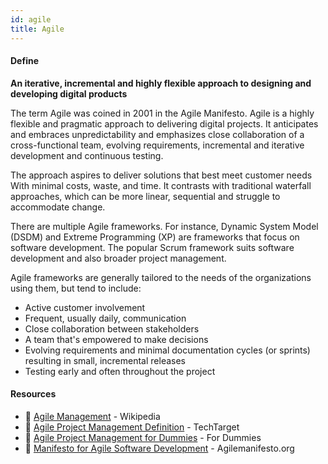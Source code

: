 ```yaml
---
id: agile
title: Agile
---
```


<!-- [![docs-source](https://img.shields.io/badge/SRC-UX%20Companion-blue)](https://play.google.com/store/apps/details?id=com.cyberduck.uxcompanion) -->

#### Define

**An iterative, incremental and highly flexible approach to designing and developing digital products**

The term Agile was coined in 2001 in the Agile Manifesto. Agile is a highly flexible and pragmatic approach to delivering digital projects. It anticipates and embraces unpredictability and emphasizes close collaboration of a cross-functional team, evolving requirements, incremental and iterative development and continuous testing.

The approach aspires to deliver solutions that best meet customer needs With minimal costs, waste, and time. It contrasts with traditional waterfall approaches, which can be more linear, sequential and struggle to accommodate change.

There are multiple Agile frameworks. For instance, Dynamic System Model (DSDM) and Extreme Programming (XP) are frameworks that focus on software development. The popular Scrum framework suits software development and also broader project management.

Agile frameworks are generally tailored to the needs of the organizations using them, but tend to include:

* Active customer involvement 
* Frequent, usually daily, communication
* Close collaboration between stakeholders
* A team that's empowered to make decisions
* Evolving requirements and minimal documentation cycles (or sprints) resulting in small, incremental releases
* Testing early and often throughout the project

#### Resources

* 📃 [Agile Management](https://en.wikipedia.org/wiki/Agile_management) - Wikipedia
* 📃 [Agile Project Management Definition](http://searchcio.techtarget.com/definition/Agile-project-management) - TechTarget
* 📃 [Agile Project Management for Dummies](http://www.dummies.com/careers/project-management/agile-project-management-for-dummies-cheat-sheet/) - For Dummies
* 📃 [Manifesto for Agile Software Development](http://agilemanifesto.org) - Agilemanifesto.org